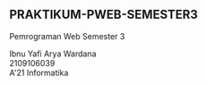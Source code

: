 ## PRAKTIKUM-PWEB-SEMESTER3
Pemrograman Web Semester 3

Ibnu Yafi Arya Wardana  
2109106039  
A'21 Informatika
